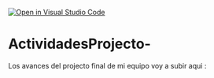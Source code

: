 [![Open in Visual Studio Code](https://classroom.github.com/assets/open-in-vscode-c66648af7eb3fe8bc4f294546bfd86ef473780cde1dea487d3c4ff354943c9ae.svg)](https://classroom.github.com/online_ide?assignment_repo_id=8540134&assignment_repo_type=AssignmentRepo)
# ActividadesProjecto-
Los avances del projecto final de mi equipo voy a subir aqui : 
